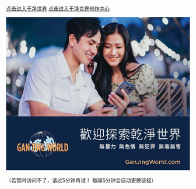 [点击进入干净世界](https://ganjing999.b-cdn.net)
[点击进入干净世界创作中心](https://studio-ganjing.b-cdn.net)
    
[![干净世界](https://github.com/gjsj999/gjsj999/blob/main/git-ganjing.jpg?raw=true)](https://ganjing999.b-cdn.net)
    
（若暂时访问不了，请过5分钟再试！ 每隔5分钟会自动更换链接）
